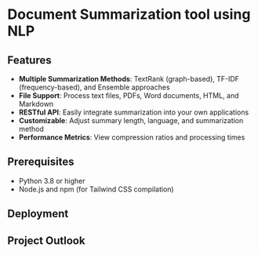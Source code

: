 # Document Summarization tool using NLP

## Features

- **Multiple Summarization Methods**: TextRank (graph-based), TF-IDF (frequency-based), and Ensemble approaches
- **File Support**: Process text files, PDFs, Word documents, HTML, and Markdown
- **RESTful API**: Easily integrate summarization into your own applications
- **Customizable**: Adjust summary length, language, and summarization method
- **Performance Metrics**: View compression ratios and processing times


## Prerequisites

- Python 3.8 or higher
- Node.js and npm (for Tailwind CSS compilation)

## Deployment

## Project Outlook
